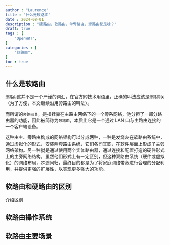 ```yaml
---
author : "Laurence"
title : "什么是软路由"
date : 2024-08-01
description : "硬路由，软路由，单臂路由，旁路由都是啥？"
draft: true
tags : [
    "OpenWRT",
]
categories : [
    "软路由",
]
toc : true
---
```


## 什么是软路由

`旁路由`这并不是一个严谨的词汇，在官方的技术用语里，正确的叫法应该是`旁路网关`（为了方便，本文继续沿用旁路由的叫法）。

而所谓的`旁路网关`，是指挂靠在主路由网络下的一个旁系网络，他分担了一部分路由器的功能，因此被简称为`旁路由`，本质上它是一个通过 LAN 口与主路由连接的一个客户端设备。

这种由主、旁路由构成的网络架构可以分成两种，一种是发烧友在软路由系统中，通过虚拟化的形式，安装两套路由系统，它们各司其职，在软件层面上形成了主旁网络架构。另一种就是通过使用两个实体路由器，通过连接和配置打造的硬件形式上的主旁网络结构。虽然他们形式上有一定区别，但这种双路由系统（硬件或虚拟化）的网络布局，殊途同归，最终目的都是为了将家庭网络带宽进行合理的分配利用，并提供更强的扩展性，以实现更多强大的功能。



## 软路由和硬路由的区别

介绍区别



## 软路由操作系统





## 软路由主要场景







